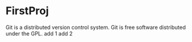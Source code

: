 ﻿# FirstProj
Git is a distributed version control system.
Git is free software distributed under the GPL.
add 1
add 2